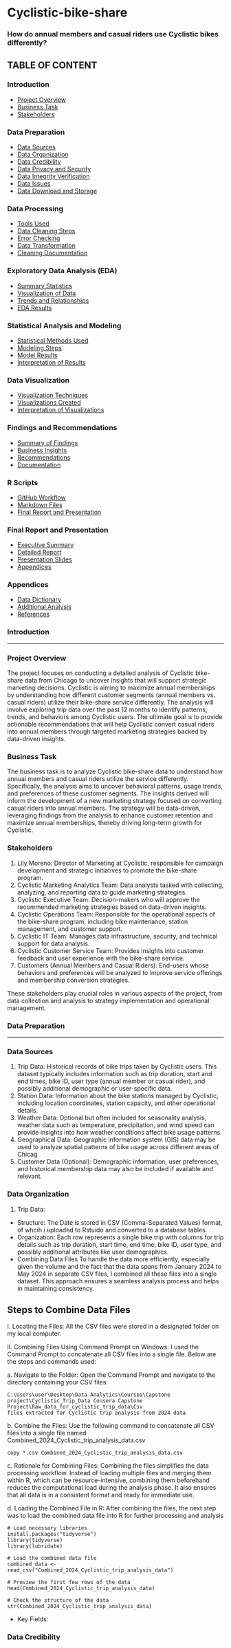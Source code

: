 # Cyclistic-bike-share
### How do annual members and casual riders use Cyclistic bikes differently?


## TABLE OF CONTENT
### Introduction
- [Project Overview](project-overview)
- [Business Task](business-task)
- [Stakeholders](stakeholders)
  
### Data Preparation
- [Data Sources](data-sources)
- [Data Organization](data-organization)
- [Data Credibility](data-credibility)
- [Data Privacy and Security](data-privacy-and-security)
- [Data Integrity Verification](data-integrity-verification)
- [Data Issues](data-issues)
- [Data Download and Storage](data-download-and-storage)
  
### Data Processing
- [Tools Used](tools-used)
- [Data Cleaning Steps](data-cleaning-steps)
- [Error Checking](error-checking)
- [Data Transformation](data-transformation)
- [Cleaning Documentation](cleaning-documentation)
  
### Exploratory Data Analysis (EDA)
- [Summary Statistics](summary-statistics)
- [Visualization of Data](visualization-of-data)
- [Trends and Relationships](trends-and-relationships)
- [EDA Results](eda-results)

### Statistical Analysis and Modeling
- [Statistical Methods Used](statistical-methods-used)
- [Modeling Steps](modeling-steps)
- [Model Results](model-results)
- [Interpretation of Results](interpretation-of-results)
  
### Data Visualization
- [Visualization Techniques](visualization-techniques)
- [Visualizations Created](visualizations-created)
- [Interpretation of Visualizations](interpretation-of-visualizations)
  
### Findings and Recommendations
- [Summary of Findings](summary-of-findings)
- [Business Insights](business-insights)
- [Recommendations](recommendations)
- [Documentation](Documentation)
  
### R Scripts
- [GitHub Workflow](github-workflow)
- [Markdown Files](markdown-files)
- [Final Report and Presentation](final-report-and-presentation)
  
### Final Report and Presentation
- [Executive Summary](executive-summary)
- [Detailed Report](detailed-report)
- [Presentation Slides](presentation-slides)
- [Appendices](appendices)
  
### Appendices
- [Data Dictionary](Data-Dictionary)
- [Additional Analysis](additional-analysis)
- [References](references)

### Introduction
---
### Project Overview
The project focuses on conducting a detailed analysis of Cyclistic bike-share data from Chicago to uncover insights that will support strategic marketing decisions. Cyclistic is aiming to maximize annual memberships by understanding how different customer segments (annual members vs. casual riders) utilize their bike-share service differently. The analysis will involve exploring trip data over the past 12 months to identify patterns, trends, and behaviors among Cyclistic users. The ultimate goal is to provide actionable recommendations that will help Cyclistic convert casual riders into annual members through targeted marketing strategies backed by data-driven insights.

### Business Task
The business task is to analyze Cyclistic bike-share data to understand how annual members and casual riders utilize the service differently. Specifically, the analysis aims to uncover behavioral patterns, usage trends, and preferences of these customer segments. The insights derived will inform the development of a new marketing strategy focused on converting casual riders into annual members. The strategy will be data-driven, leveraging findings from the analysis to enhance customer retention and maximize annual memberships, thereby driving long-term growth for Cyclistic.

### Stakeholders
1. Lily Moreno: Director of Marketing at Cyclistic, responsible for campaign development and strategic initiatives to promote the bike-share program.
2. Cyclistic Marketing Analytics Team: Data analysts tasked with collecting, analyzing, and reporting data to guide marketing strategies.
3. Cyclistic Executive Team: Decision-makers who will approve the recommended marketing strategies based on data-driven insights.
4. Cyclistic Operations Team: Responsible for the operational aspects of the bike-share program, including bike maintenance, station management, and customer support.
5. Cyclistic IT Team: Manages data infrastructure, security, and technical support for data analysis.
6. Cyclistic Customer Service Team: Provides insights into customer feedback and user experience with the bike-share service.
7. Customers (Annual Members and Casual Riders): End-users whose behaviors and preferences will be analyzed to improve service offerings and membership conversion strategies.

These stakeholders play crucial roles in various aspects of the project, from data collection and analysis to strategy implementation and operational management.

### Data Preparation
---
### Data Sources
1. Trip Data: Historical records of bike trips taken by Cyclistic users. This dataset typically includes information such as trip duration, start and end times, bike ID, user type (annual member or casual rider), and possibly additional demographic or user-specific data.
2. Station Data: Information about the bike stations managed by Cyclistic, including location coordinates, station capacity, and other operational details.
3. Weather Data: Optional but often included for seasonality analysis, weather data such as temperature, precipitation, and wind speed can provide insights into how weather conditions affect bike usage patterns.
4. Geographical Data: Geographic information system (GIS) data may be used to analyze spatial patterns of bike usage across different areas of Chicag
5. Customer Data (Optional): Demographic information, user preferences, and historical membership data may also be included if available and relevant.

### Data Organization
1. Trip Data:
- Structure: The Date is stored in CSV (Comma-Separated Values) format, of whcih i uploaded to Rstuido and converted to a database tables.
- Organization: Each row represents a single bike trip with columns for trip details such as trip duration, start time, end time, bike ID, user type, and possibly additional attributes like user demographics.
- Combining Data Files
To handle the data more efficiently, especially given the volume and the fact that the data spans from January 2024 to May 2024 in separate CSV files, I combined all these files into a single dataset. This approach ensures a seamless analysis process and helps in maintaining consistency.

Steps to Combine Data Files
---
I. Locating the Files:
All the CSV files were stored in a designated folder on my local computer.

II. Combining Files Using Command Prompt on Windows:
I used the Command Prompt to concatenate all CSV files into a single file. Below are the steps and commands used:

a. Navigate to the Folder:
Open the Command Prompt and navigate to the directory containing your CSV files.

```
C:\Users\user\Desktop\Data Analytics\Coursea\Capstone project\Cyclistic_Trip_Data Cousera Capstone Project\Raw_data_for_cyclistic_trip_data\Csv
files extracted for Cyclistic trip analysis from 2024 data
```
b. Combine the Files:
Use the following command to concatenate all CSV files into a single file named Combined_2024_Cyclistic_trip_analysis_data.csv

```
copy *.csv Combined_2024_Cyclistic_trip_analysis_data.csv
```
c. Rationale for Combining Files:
Combining the files simplifies the data processing workflow. Instead of loading multiple files and merging them within R, which can be resource-intensive, combining them beforehand reduces the computational load during the analysis phase. It also ensures that all data is in a consistent format and ready for immediate use.

d. Loading the Combined File in R:
After combining the files, the next step was to load the combined data file into R for further processing and analysis

```
# Load necessary libraries
install.packages("tidyverse")
library(tidyverse)
library(lubridate)

# Load the combined data file
combined_data <- read_csv("Combined_2024_Cyclistic_trip_analysis_data")

# Preview the first few rows of the data
head(Combined_2024_Cyclistic_trip_analysis_data)

# Check the structure of the data
str(Combined_2024_Cyclistic_trip_analysis_data)

```

- Key Fields:
### Data Credibility


